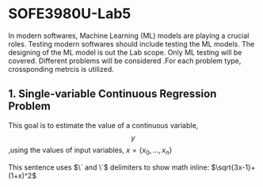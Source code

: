 # SOFE3980U-Lab5

In modern softwares, Machine Learning (ML) models are playing a crucial roles. Testing modern softwares should include testing the ML models. The designing of the ML model is out the Lab scope. Only ML testing will be covered. Different problems will be considered .For each problem type, crossponding metrcis is utilized.

## 1. Single-variable Continuous Regression Problem

This goal is to estimate the value of a continuous variable, $$y$$ ,using the values of input variables, $`x=\{x_0,...,x_n\}`$

This sentence uses $\` and \`$ delimiters to show math inline: $`\sqrt{3x-1}+(1+x)^2`$

